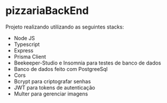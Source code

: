 # pizzariaBackEnd

Projeto realizando utilizando as seguintes stacks:

- Node JS
- Typescript
- Express
- Prisma Client
- Beekeeper-Studio e Insomnia para testes de banco de dados
- Banco de dados feito com PostgreeSql
- Cors
- Bcrypt para criptografar senhas
- JWT para tokens de autenticação
- Multer para gerenciar imagens

